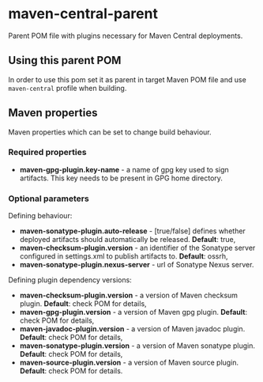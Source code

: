 # maven-central-parent
Parent POM file with plugins necessary for Maven Central deployments.

## Using this parent POM
In order to use this pom set it as parent in target Maven POM file and use ``maven-central`` profile when building.

## Maven properties
Maven properties which can be set to change build behaviour.

### Required properties
* **maven-gpg-plugin.key-name** - a name of gpg key used to sign artifacts.
    This key needs to be present in GPG home directory.

### Optional parameters
Defining behaviour:
* **maven-sonatype-plugin.auto-release** - [true/false] defines whether deployed artifacts
   should automatically be released. **Default**: true,
* **maven-checksum-plugin.version** - an identifier of the Sonatype server configured in settings.xml
  to publish artifacts to. **Default**: ossrh,
* **maven-sonatype-plugin.nexus-server** - url of Sonatype Nexus server.

Defining plugin dependency versions:
* **maven-checksum-plugin.version** - a version of Maven checksum plugin. **Default**: check POM for details,
* **maven-gpg-plugin.version** - a version of Maven gpg plugin. **Default**: check POM for details,
* **maven-javadoc-plugin.version** - a version of Maven javadoc plugin. **Default**: check POM for details,
* **maven-sonatype-plugin.version** - a version of Maven sonatype plugin. **Default**: check POM for details,
* **maven-source-plugin.version** - a version of Maven source plugin. **Default**: check POM for details.
